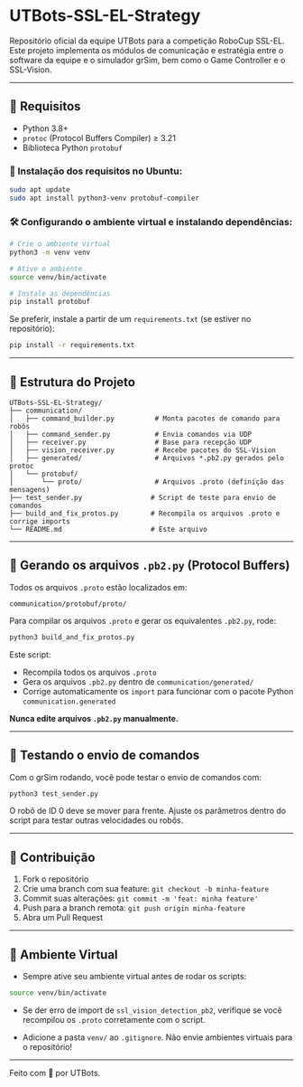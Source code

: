 # UTBots-SSL-EL-Strategy

Repositório oficial da equipe UTBots para a competição RoboCup SSL-EL. Este projeto implementa os módulos de comunicação e estratégia entre o software da equipe e o simulador grSim, bem como o Game Controller e o SSL-Vision.

---

## 🚀 Requisitos

- Python 3.8+
- `protoc` (Protocol Buffers Compiler) ≥ 3.21
- Biblioteca Python `protobuf`

### 📆 Instalação dos requisitos no Ubuntu:

```bash
sudo apt update
sudo apt install python3-venv protobuf-compiler
```

### 🛠️ Configurando o ambiente virtual e instalando dependências:

```bash
# Crie o ambiente virtual
python3 -m venv venv

# Ative o ambiente
source venv/bin/activate

# Instale as dependências
pip install protobuf
```

Se preferir, instale a partir de um `requirements.txt` (se estiver no repositório):

```bash
pip install -r requirements.txt
```

---

## 📁 Estrutura do Projeto

```
UTBots-SSL-EL-Strategy/
├── communication/
│   ├── command_builder.py          # Monta pacotes de comando para robôs
│   ├── command_sender.py           # Envia comandos via UDP
│   ├── receiver.py                 # Base para recepção UDP
│   ├── vision_receiver.py          # Recebe pacotes do SSL-Vision
│   ├── generated/                  # Arquivos *.pb2.py gerados pelo protoc
│   └── protobuf/
│       └── proto/                  # Arquivos .proto (definição das mensagens)
├── test_sender.py                 # Script de teste para envio de comandos
├── build_and_fix_protos.py        # Recompila os arquivos .proto e corrige imports
└── README.md                      # Este arquivo
```

---

## 🔧 Gerando os arquivos `.pb2.py` (Protocol Buffers)

Todos os arquivos `.proto` estão localizados em:

```
communication/protobuf/proto/
```

Para compilar os arquivos `.proto` e gerar os equivalentes `.pb2.py`, rode:

```bash
python3 build_and_fix_protos.py
```

Este script:
- Recompila todos os arquivos `.proto`
- Gera os arquivos `.pb2.py` dentro de `communication/generated/`
- Corrige automaticamente os `import` para funcionar com o pacote Python `communication.generated`

**Nunca edite arquivos `.pb2.py` manualmente.**

---

## 🧪 Testando o envio de comandos

Com o grSim rodando, você pode testar o envio de comandos com:

```bash
python3 test_sender.py
```

O robô de ID 0 deve se mover para frente. Ajuste os parâmetros dentro do script para testar outras velocidades ou robôs.

---

## 🤝 Contribuição

1. Fork o repositório
2. Crie uma branch com sua feature: `git checkout -b minha-feature`
3. Commit suas alterações: `git commit -m 'feat: minha feature'`
4. Push para a branch remota: `git push origin minha-feature`
5. Abra um Pull Request

---

## 📌 Ambiente Virtual

- Sempre ative seu ambiente virtual antes de rodar os scripts:

```bash
source venv/bin/activate
```

- Se der erro de import de `ssl_vision_detection_pb2`, verifique se você recompilou os `.proto` corretamente com o script.

- Adicione a pasta `venv/` ao `.gitignore`. Não envie ambientes virtuais para o repositório!

---

Feito com 🦊 por UTBots.

